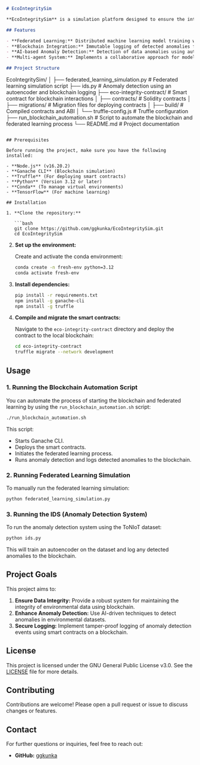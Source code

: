 ```markdown
# EcoIntegritySim

**EcoIntegritySim** is a simulation platform designed to ensure the integrity of environmental data using a combination of federated learning and blockchain technology. The project leverages AI-based anomaly detection and tamper-proof logging on a distributed ledger, making it suitable for environments requiring data redundancy and security.

## Features

- **Federated Learning:** Distributed machine learning model training without centralizing data.
- **Blockchain Integration:** Immutable logging of detected anomalies for traceability and security.
- **AI-based Anomaly Detection:** Detection of data anomalies using autoencoders.
- **Multi-agent System:** Implements a collaborative approach for model training and anomaly logging.

## Project Structure

```
EcoIntegritySim/
│
├── federated_learning_simulation.py    # Federated learning simulation script
├── ids.py                              # Anomaly detection using an autoencoder and blockchain logging
├── eco-integrity-contract/             # Smart contract for blockchain interactions
│   ├── contracts/                      # Solidity contracts
│   ├── migrations/                     # Migration files for deploying contracts
│   ├── build/                          # Compiled contracts and ABI
│   └── truffle-config.js               # Truffle configuration
├── run_blockchain_automation.sh        # Script to automate the blockchain and federated learning process
└── README.md                           # Project documentation
```

## Prerequisites

Before running the project, make sure you have the following installed:

- **Node.js** (v16.20.2)
- **Ganache CLI** (Blockchain simulation)
- **Truffle** (For deploying smart contracts)
- **Python** (Version 3.12 or later)
- **Conda** (To manage virtual environments)
- **TensorFlow** (For machine learning)

## Installation

1. **Clone the repository:**

   ```bash
   git clone https://github.com/ggkunka/EcoIntegritySim.git
   cd EcoIntegritySim
   ```

2. **Set up the environment:**

   Create and activate the conda environment:

   ```bash
   conda create -n fresh-env python=3.12
   conda activate fresh-env
   ```

3. **Install dependencies:**

   ```bash
   pip install -r requirements.txt
   npm install -g ganache-cli
   npm install -g truffle
   ```

4. **Compile and migrate the smart contracts:**

   Navigate to the `eco-integrity-contract` directory and deploy the contract to the local blockchain:

   ```bash
   cd eco-integrity-contract
   truffle migrate --network development
   ```

## Usage

### 1. **Running the Blockchain Automation Script**

You can automate the process of starting the blockchain and federated learning by using the `run_blockchain_automation.sh` script:

```bash
./run_blockchain_automation.sh
```

This script:
- Starts Ganache CLI.
- Deploys the smart contracts.
- Initiates the federated learning process.
- Runs anomaly detection and logs detected anomalies to the blockchain.

### 2. **Running Federated Learning Simulation**

To manually run the federated learning simulation:

```bash
python federated_learning_simulation.py
```

### 3. **Running the IDS (Anomaly Detection System)**

To run the anomaly detection system using the ToNIoT dataset:

```bash
python ids.py
```

This will train an autoencoder on the dataset and log any detected anomalies to the blockchain.

## Project Goals

This project aims to:
1. **Ensure Data Integrity:** Provide a robust system for maintaining the integrity of environmental data using blockchain.
2. **Enhance Anomaly Detection:** Use AI-driven techniques to detect anomalies in environmental datasets.
3. **Secure Logging:** Implement tamper-proof logging of anomaly detection events using smart contracts on a blockchain.

## License

This project is licensed under the GNU General Public License v3.0. See the [LICENSE](LICENSE) file for more details.

## Contributing

Contributions are welcome! Please open a pull request or issue to discuss changes or features.

## Contact

For further questions or inquiries, feel free to reach out:

- **GitHub:** [ggkunka](https://github.com/ggkunka)

```
